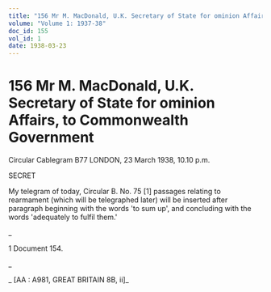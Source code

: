 ```yaml
---
title: "156 Mr M. MacDonald, U.K. Secretary of State for ominion Affairs, to Commonwealth Government"
volume: "Volume 1: 1937-38"
doc_id: 155
vol_id: 1
date: 1938-03-23
---
```


# 156 Mr M. MacDonald, U.K. Secretary of State for ominion Affairs, to Commonwealth Government

Circular Cablegram B77 LONDON, 23 March 1938, 10.10 p.m.

SECRET

My telegram of today, Circular B. No. 75 [1] passages relating to rearmament (which will be telegraphed later) will be inserted after paragraph beginning with the words 'to sum up', and concluding with the words 'adequately to fulfil them.'

_

1 Document 154.

_

_ [AA : A981, GREAT BRITAIN 8B, ii]_
